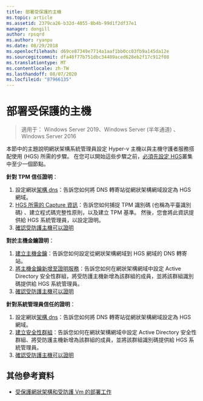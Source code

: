 ```yaml
---
title: 部署受保護的主機
ms.topic: article
ms.assetid: 2379ca26-b32d-4055-8b4b-99d1f2df37e1
manager: dongill
author: rpsqrd
ms.author: ryanpu
ms.date: 08/29/2018
ms.openlocfilehash: d69ce87349e7714a1aaf1bb0cc03fb9a145da12e
ms.sourcegitcommit: dfa48f77b751dbc34409aced628eb2f17c912f08
ms.translationtype: MT
ms.contentlocale: zh-TW
ms.lasthandoff: 08/07/2020
ms.locfileid: "87966135"
---
```

# <a name="deploy-guarded-hosts"></a>部署受保護的主機

>適用于： Windows Server 2019、Windows Server (半年通道) 、Windows Server 2016

本節中的主題說明網狀架構系統管理員設定 Hyper-v 主機以與主機守護者服務搭配使用 (HGS) 所需的步驟。 在您可以開始這些步驟之前，[必須先設定 HGS](guarded-fabric-setting-up-the-host-guardian-service-hgs.md)叢集中至少一個節點。

**針對 TPM 信任證明**：
1. 設定網狀[架構 dns](guarded-fabric-configuring-fabric-dns.md)：告訴您如何將 DNS 轉寄站從網狀架構網域設定為 HGS 網域。
2. [HGS 所需的 Capture 資訊](guarded-fabric-tpm-trusted-attestation-capturing-hardware.md)：告訴您如何捕捉 TPM 識別碼 (也稱為平臺識別碼) 、建立程式碼完整性原則，以及建立 TPM 基準。 然後，您會將此資訊提供給 HGS 系統管理員，以設定證明。
3. [確認受防護主機可以證明](guarded-fabric-confirm-hosts-can-attest-successfully.md)

**對於主機金鑰證明**：
1. [建立主機金鑰](guarded-fabric-create-host-key.md#create-a-host-key)：告訴您如何設定從網狀架構網域到 HGS 網域的 DNS 轉寄站。
2. [將主機金鑰新增至證明服務](guarded-fabric-create-host-key.md#add-the-host-key-to-the-attestation-service)：告訴您如何在網狀架構網域中設定 Active Directory 安全性群組，將受防護主機新增為該群組的成員，並將該群組識別碼提供給 HGS 系統管理員。
3. [確認受防護主機可以證明](guarded-fabric-confirm-hosts-can-attest-successfully.md)


**針對系統管理員信任的證明**：
1. 設定網狀[架構 dns](guarded-fabric-configuring-fabric-dns.md)：告訴您如何將 DNS 轉寄站從網狀架構網域設定為 HGS 網域。
2. [建立安全性群組](guarded-fabric-admin-trusted-attestation-creating-a-security-group.md)：告訴您如何在網狀架構網域中設定 Active Directory 安全性群組、將受防護主機新增為該群組的成員，並將該群組識別碼提供給 HGS 系統管理員。
3. [確認受防護主機可以證明](guarded-fabric-confirm-hosts-can-attest-successfully.md)


## <a name="additional-references"></a>其他參考資料

- [受保護網狀架構和受防護 Vm 的部署工作](guarded-fabric-deploying-hgs-overview.md#deployment-tasks-for-guarded-fabrics-and-shielded-vms)
